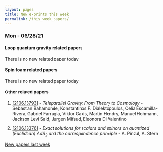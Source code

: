 ```yaml
---
layout: pages
title: New e-prints this week
permalink: /this_week_papers/
---
```




### Mon - 06/28/21

#### Loop quantum gravity related papers

There is no new related paper today 

#### Spin foam related papers

There is no new related paper today 



#### Other related papers

1. [[2106.13793]](https://arxiv.org/abs/2106.13793) - *Teleparallel Gravity: From Theory to Cosmology* - Sebastian Bahamonde, Konstantinos F. Dialektopoulos, Celia Escamilla-Rivera, Gabriel Farrugia, Viktor Gakis, Martin Hendry, Manuel Hohmann, Jackson Levi Said, Jurgen Mifsud, Eleonora Di Valentino

1. [[2106.13376]](https://arxiv.org/abs/2106.13376) - *Exact solutions for scalars and spinors on quantized (Euclidean) $AdS_2$  and the correspondence principle* - A. Pinzul, A. Stern






[New papers last week]({{site.url}}/archived/weekly/pre-print/2021/06/28/archived_weekly_papers.html)